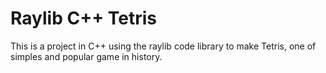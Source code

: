 # Raylib C++ Tetris

This is a project in C++ using the raylib code library to make Tetris, one of simples and popular game in history.



